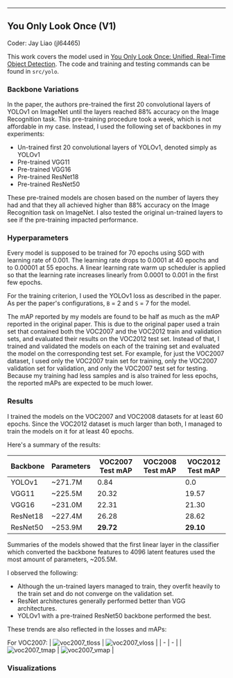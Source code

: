 ----
## You Only Look Once (V1)

Coder: Jay Liao (jl64465)

This work covers the model used in [You Only Look Once: Unified, Real-Time Object Detection](https://arxiv.org/abs/1506.02640). The code and training and testing commands can be found in `src/yolo`.

### Backbone Variations
In the paper, the authors pre-trained the first 20 convolutional layers of YOLOv1 on ImageNet until the layers reached 88% accuracy on the Image Recognition task. This pre-training procedure took a week, which is not affordable in my case. Instead, I used the following set of backbones in my experiments:
* Un-trained first 20 convolutional layers of YOLOv1, denoted simply as YOLOv1
* Pre-trained VGG11
* Pre-trained VGG16
* Pre-trained ResNet18
* Pre-trained ResNet50

These pre-trained models are chosen based on the number of layers they had and that they all achieved higher than 88% accuracy on the Image Recognition task on ImageNet. I also tested the original un-trained layers to see if the pre-training impacted performance.

### Hyperparameters
Every model is supposed to be trained for 70 epochs using SGD with learning rate of 0.001. The learning rate drops to 0.0001 at 40 epochs and to 0.00001 at 55 epochs. A linear learning rate warm up scheduler is applied so that the learning rate increases linearly from 0.0001 to 0.001 in the first few epochs.

For the training criterion, I used the YOLOv1 loss as described in the paper. As per the paper's configurations, `B` = 2 and `S` = 7 for the model.

The mAP reported by my models are found to be half as much as the mAP reported in the original paper. This is due to the original paper used a train set that contained both the VOC2007 and the VOC2012 train and validation sets, and evaluated their results on the VOC2012 test set. Instead of that, I trained and validated the models on each of the training set and evaluated the model on the corresponding test set. For example, for just the VOC2007 dataset, I used only the VOC2007 train set for training, only the VOC2007 validation set for validation, and only the VOC2007 test set for testing. Because my training had less samples and is also trained for less epochs, the reported mAPs are expected to be much lower.

### Results

I trained the models on the VOC2007 and VOC2008 datasets for at least 60 epochs. Since the VOC2012 dataset is much larger than both, I managed to train the models on it for at least 40 epochs.

Here's a summary of the results:

| Backbone | Parameters | VOC2007 Test mAP | VOC2008 Test mAP | VOC2012 Test mAP |
|----------|------------|------------------|------------------|------------------|
| YOLOv1 | ~271.7M | 0.84 | | 0.0 |
| VGG11 | ~225.5M | 20.32 | | 19.57 |
| VGG16 | ~231.0M | 22.31 | | 21.30 |
| ResNet18 | ~227.4M | 26.28 | | 28.62 |
| ResNet50 | ~253.9M | **29.72** | | **29.10** |

Summaries of the models showed that the first linear layer in the classifier which converted the backbone features to 4096 latent features used the most amount of parameters, ~205.5M.

I observed the following:
* Although the un-trained layers managed to train, they overfit heavily to the train set and do not converge on the validation set.
* ResNet architectures generally performed better than VGG architectures.
* YOLOv1 with a pre-trained ResNet50 backbone performed the best.

These trends are also reflected in the losses and mAPs:

For VOC2007:
| ![voc2007_tloss](src/yolo/voc2007_train_loss.jpg) | ![voc2007_vloss](src/yolo/voc2007_valid_loss.jpg) |
| - | - |
| ![voc2007_tmap](src/yolo/voc2007_train_map.jpg) | ![voc2007_vmap](src/yolo/voc2007_valid_map.jpg) |

### Visualizations
